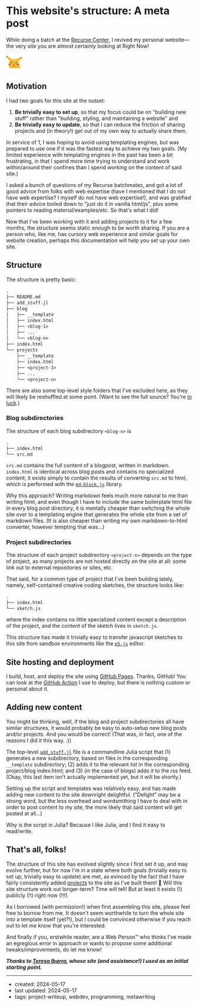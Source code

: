 # This website's structure: A meta post

While doing a batch at the [Recurse Center](https://www.recurse.com), I revived my personal website—the very site you are almost certainly looking at Right Now!

<img style="border: none;" src="/assets/img/emojis/surprise-pikachu.png" alt="Surprise pikachu"/>

## Motivation

I had two goals for this site at the outset:
1. **Be trivially easy to set up**, so that my focus could be on "building new stuff" rather than "building, styling, and maintaining a website" and
2. **Be trivially easy to update**, so that I can reduce the friction of sharing projects and (in theory!) get out of my own way to actually share them.

In service of 1, I was hoping to avoid using templating engines, but was prepared to use one if it was the fastest way to achieve my two goals. (My limited experience with templating engines in the past has been a bit frustrating, in that I spend more time trying to understand and work within/around their confines than I spend working on the content of said site.)

I asked a bunch of questions of my Recurse batchmates, and got a lot of good advice from folks with web expertise (have I mentioned that I do not have web expertise? I myself do not have web expertise!), and was gratified that their advice boiled down to "just do it in vanilla html/js", plus some pointers to reading material/examples/etc. So that's what I did!

Now that I've been working with it and adding projects to it for a few months, the structure seems static enough to be worth sharing. If you are a person who, like me, has cursory web experience and similar goals for website creation, perhaps this documentation will help you set up your own site.

## Structure

The structure is pretty basic:
```
.
├── README.md
├── add_stuff.jl
├── blog
│   ├── __template
│   ├── index.html
│   ├── <blog-1>
│   ├── ...
│   └── <blog-n>
├── index.html
└── projects
    ├── __template
    ├── index.html
    ├── <project-1>
    ├── ...
    └── <project-n>
```
There are also some top-level style folders that I've excluded here, as they will likely be reshuffled at some point. (Want to see the full source? You're [in luck](https://github.com/hannahilea/hannahilea.github.io/).)

### Blog subdirectories

The structure of each blog subdirectory `<blog-n>` is
```
.
├── index.html
└── src.md
```
`src.md` contains the full content of a blogpost, written in markdown. `index.html` is identical across blog posts and contains no specialized content; it exists simply to contain the results of converting `src.md` to html, which is performed with the [`md-block.js`](https://md-block.verou.me/) library.

Why this approach? Writing markdown feels much more natural to me than writing html, and even though I have to include the same boilerplate html file in every blog post directory, it is mentally cheaper than switching the whole site over to a templating engine that generates the whole site from a set of markdown files. (It is also cheaper than writing my own markdown-to-html converter, however tempting that was...)

### Project subdirectories

The structure of each project subdirectory `<project-n>` depends on the type of project, as many projects are not hosted directly on the site at all: some link out to external repositories or sites, etc.

That said, for a common type of project that I've been building lately, namely, self-contained creative coding sketches, the structure looks like:
```
.
├── index.html
└── sketch.js
```
where the index contains no little specialized content except a description of the project, and the content of the sketch lives in `sketch.js`.

This structure has made it trivially easy to transfer javascript sketches to this site from sandbox environments like the [`p5.js`](https://editor.p5js.org/) editor.

## Site hosting and deployment

I build, host, and deploy the site using [GitHub Pages](https://pages.github.com/). Thanks, GitHub! You can look at the [GitHub Action](https://github.com/hannahilea/hannahilea.github.io/blob/main/.github/workflows/static.yml) I use to deploy, but there is nothing custom or personal about it.

## Adding new content

You might be thinking, well, if the blog and project subdirectories all have similar structures, it would probably be easy to auto-setup new blog posts and/or projects. And you would be correct! (That was, in fact, one of the reasons I did it this way. :))

The top-level [`add_stuff.jl`](https://github.com/hannahilea/hannahilea.github.io/blob/main/add_stuff.jl) file is a commandline Julia script that (1) generates a new subdirectory, based on files in the corresponding `__template` subdirectory; (2) adds it to the relevant list in the corresponding project/blog index.html; and (3) (in the case of blogs) adds it to the rss feed. (Okay, this last item isn't actually implemented yet, but it will be shortly.)

Setting up the script and templates was relatively easy, and has made adding new content to the site downright delightful. ("Delight" may be a strong word, but the less overhead and wordsmithing I have to deal with in order to post content to my site, the more likely that said content will get posted at all...)

Why is the script in Julia? Because I like Julia, and I find it easy to read/write.

## That's all, folks!

The structure of this site has evolved slightly since I first set it up, and may evolve further, but for now I'm in a state where both goals (trivially easy to set up, trivially easy to update) are met, as evinced by the fact that I have fairly consistently added [projects](../../projects) to the site as I've built them! 🎉 Will this site structure work out longer-term? Time will tell! But at least it exists (!) publicly (!!) right now (!!!).

As I borrowed (with permission!) when first assembling this site, please feel free to borrow from me. It doesn't seem worthwhile to turn the whole site into a template itself (yet?!), but I could be convinced otherwise if you reach out to let me know that you're interested.

And finally if you, erstwhile reader, are a Web Person™ who thinks I've made an egregious error in approach or wants to propose some additional tweaks/improvements, do let me know!

***Thanks to [Teresa Ibarra](https://teresaibarra.com), whose site (and assistance!) I used as an initial starting point.***

---
- created: 2024-05-17
- last updated: 2024-05-17
- tags: project-writeup, webdev, programming, metawriting

